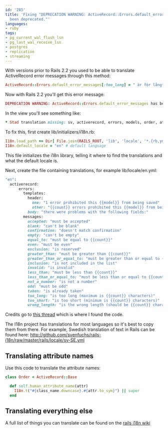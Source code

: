 ```yaml
---
id: '285'
title: 'Fixing "DEPRECATION WARNING: ActiveRecord::Errors.default_error_messages has
  been deprecated."'
languages:
- ruby
tags:
- pg_current_wal_flush_lsn
- pg_last_wal_receive_lsn
- postgres
- replication
- streaming
---
```

With versions prior to Rails 2.2 you used to be able to translate ActiveRecord error messages through this method:


```ruby
ActiveRecord::Errors.default_error_messages[:too_long] = " är för långt (max %d tecken)"
```
    

Now with Rails 2.2 you'll get this error message:


```ruby
DEPRECATION WARNING: ActiveRecord::Errors.default_error_messages has been deprecated. Please use I18n.translate('activerecord.errors.messages').. (called from default_error_messages at /usr/local/lib/ruby/gems/1.8/gems/activerecord-2.2.2/lib/active_record/validations.rb:24)
```
    

In the view you'll see something like:


```ruby
* Stad translation missing: sv, activerecord, errors, models, order, attributes, city, too_short
```
    

To fix this, first create lib/initializers/i18n.rb:


```ruby
I18n.load_path += Dir[ File.join(RAILS_ROOT, 'lib', 'locale', '*.{rb,yml}') ]
I18n.default_locale = "en" # default language
```
    

This file initializes the i18n library, telling it where to find the translations and what the default locale is.

Next, create the file containing translations, for example lib/locale/en.yml:


```ruby
"en":
  activerecord:
      errors:
        templates:
          header:
            one: "1 error prohibited this {{model}} from being saved"
            other: "{{count}} errors prohibited this {{model}} from being saved"
          body: "there were problems with the following fields:"
        messages:
          accepted: "must be accepted"
          blank: "can't be blank"
          confirmation: "doesn't match confirmation"
          empty: "can't be empty"
          equal_to: "must be equal to {{count}}"
          even: "must be even"
          exclusion: "is reserved"
          greater_than: "must be greater than {{count}}"
          greater_than_or_equal_to: "must be greater than or equal to {{count}}"
          inclusion: "is not included in the list"
          invalid: "is invalid"
          less_than: "must be less than {{count}}"
          less_than_or_equal_to: "must be less than or equal to {{count}}"
          not_a_number: "is not a number"
          odd: "must be odd"
          taken: "is already taken"
          too_long: "is too long (maximum is {{count}} characters)"
          too_short: "is too short (minimum is {{count}} characters)"
          wrong_length: "is the wrong length (should be {{count}} characters)"
```
    

Credits go to [this thread](http://groups.google.com/group/rails-i18n/browse_thread/thread/ac1d532999a9f79f) which is where I found the code.

The I18n project has translations for most languages so it's best to copy them from there. For example, Swedish translation of text in Rails can be found here:
<http://github.com/svenfuchs/rails-i18n/raw/master/rails/locale/sv-SE.yml>

Translating attribute names
---------------------------

Use this code to translate the attribute names:


```ruby
class Order < ActiveRecord::Base

  def self.human_attribute_name(attr)
    I18n.t("#{class_name.downcase}.#{attr.to_sym}") || super
  end
```
    

Translating everything else
---------------------------

A full list of things you can translate can be found on the [rails i18n wiki](http://rails-i18n.org/wiki/pages/translations-available-in-rails)

